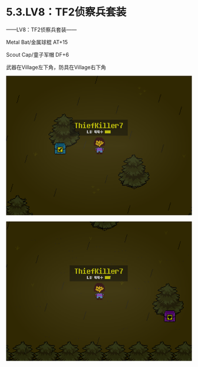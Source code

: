 # 5.3.LV8：TF2侦察兵套装



——LV8：TF2侦察兵套装——

Metal Bat/金属球棍 AT+15

Scout Cap/童子军帽 DF+6

武器在Village左下角，防具在Village右下角



![03](03.png)

![04](04.png)
